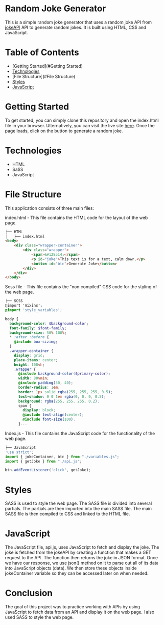 # Random Joke Generator
This is a simple random joke generator that uses a random joke API from [jokeAPI](https://icanhazdadjoke.com/) API to generate random jokes. It is built using HTML, CSS and JavaScript.

# Table of Contents
- [Getting Started](#Getting Started)
- [Technologies](#Technologies)
- [File Structure](#File Structure)
- [Styles](#Styles)
- [JavaScript](#JavaScript)

# Getting Started
To get started, you can simply clone this repository and open the index.html file in your browser. Ulternatively, 
you can visit the live site [here](https://piouscode.github.io/Random-Joke-Generator/). Once the page loads, click on the 
button to generate a random joke.

# Technologies
- HTML
- SaSS
- JavaScript

# File Structure
This application consists of three main files:

index.html - This file contains the HTML code for the layout of the web page.
```html 
├── HTML 
│   ├── index.html
<body>
    <div class="wrapper-container">
        <div class="wrapper">
            <span>&#128514;</span>
            <p id="joke">This text is for a text, calm down.</p>
            <button id="btn">Generate Joke</button>
        </div>
    </div>
</body>
```
Scss file - This file contains the "non compiled" CSS code for the styling of the web page.
```scss
├── SCSS
@import 'mixins';
@import 'style_variables';

body {
  background-color: $background-color;
  font-family: $font-family;
  background-size: 50% 100%;
  * :after :before {
    @include box-sizing;
  }
  .wrapper-container {
    display: grid;
    place-items: center;
    height: 100vh;
    .wrapper {
      @include background-color($primary-color);
      width: 80vmin;
      @include padding(50, 40);
      border-radius: 1em;
      border: 1px solid rgba(255, 255, 255, 0.5);
      text-shadow: 0 0 1em rgba(0, 0, 0, 0.5);
      background: rgba(255, 255, 255, 0.2);
      span {
        display: block;
        @include text-align(center);
        @include font-size(100);
      }...
```
Index.js - This file contains the JavaScript code for the functionality of the web page.
```javascript
├── JavaScript
'use strict';
import { jokeContainer, btn } from "./variables.js";
import { getJoke } from "./api.js";

btn.addEventListener('click', getJoke);
```

# Styles
SASS is used to style the web page. The SASS file is divided into several partials. The partials are then imported 
into the main SASS file. The main SASS file is then compiled to CSS and linked to the HTML file. 

# JavaScript
The JavaScript file, api.js, uses JavaScript to fetch and display the joke. The joke is fetched from the jokeAPI by 
creating a function that makes a GET request to the API. The function then returns the joke in JSON format. Once we 
have our response, we use json() method on it to parse out all of its data into JavaScript objects (data). We then store these objects inside jokeContainer variable so they can be accessed later on when needed.

# Conclusion 
The goal of this project was to practice working with APIs by using JavaScript to fetch data from an API and display 
it on the web page. I also used SASS to style the web page. 
